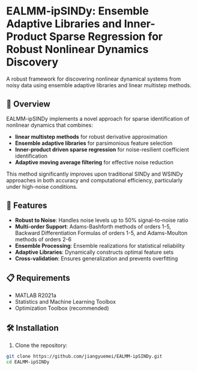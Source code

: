 # EALMM-ipSINDy: Ensemble Adaptive Libraries and Inner-Product Sparse Regression for Robust Nonlinear Dynamics Discovery

A robust framework for discovering nonlinear dynamical systems from noisy data using ensemble adaptive libraries and linear multistep methods.

## 🌟 Overview

EALMM-ipSINDy implements a novel approach for sparse identification of nonlinear dynamics that combines:

- **linear multistep methods** for robust derivative approximation
- **Ensemble adaptive libraries** for parsimonious feature selection  
- **Inner-product driven sparse regression** for noise-resilient coefficient identification
- **Adaptive moving average filtering** for effective noise reduction

This method significantly improves upon traditional SINDy and WSINDy approaches in both accuracy and computational efficiency, particularly under high-noise conditions.

## 🚀 Features

- **Robust to Noise**: Handles noise levels up to 50% signal-to-noise ratio
- **Multi-order Support**: Adams-Bashforth methods of orders 1-5, Backward Differentiation Formulas of orders 1-5, and Adams-Moulton methods of orders 2-6
- **Ensemble Processing**: Ensemble realizations for statistical reliability
- **Adaptive Libraries**: Dynamically constructs optimal feature sets
- **Cross-validation**: Ensures generalization and prevents overfitting

## 📋 Requirements

- MATLAB R2021a
- Statistics and Machine Learning Toolbox
- Optimization Toolbox (recommended)

## 🛠 Installation

1. Clone the repository:
```bash
git clone https://github.com/jiangyuemei/EALMM-ipSINDy.git
cd EALMM-ipSINDy
